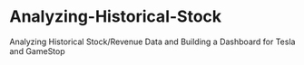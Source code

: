 # Analyzing-Historical-Stock
Analyzing Historical Stock/Revenue Data and Building a Dashboard for Tesla and GameStop
